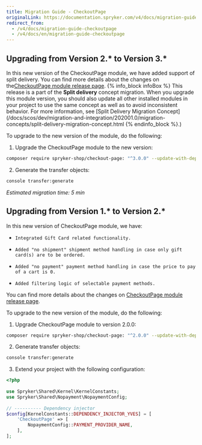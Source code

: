 ```yaml
---
title: Migration Guide - CheckoutPage
originalLink: https://documentation.spryker.com/v4/docs/migration-guide-checkoutpage
redirect_from:
  - /v4/docs/migration-guide-checkoutpage
  - /v4/docs/en/migration-guide-checkoutpage
---
```


## Upgrading from Version 2.* to Version 3.*
In this new version of the CheckoutPage module, we have added support of split delivery. You can find more details about the changes on the[CheckoutPage module release page](https://github.com/spryker-shop/checkout-page/releases).
{% info_block infoBox %}
This release is a part of the **Split delivery** concept migration. When you upgrade this module version, you should also update all other installed modules in your project to use the same concept as well as to avoid inconsistent behavior. For more information, see [Split Delivery Migration Concept](/docs/scos/dev/migration-and-integration/202001.0/migration-concepts/split-delivery-migration-concept.html
{% endinfo_block %}.)

To upgrade to the new version of the module, do the following:

1. Upgrade the CheckoutPage module to the new version:
```Bash
composer require spryker-shop/checkout-page: "^3.0.0" --update-with-dependencies
```
2. Generate the transfer objects:
```Bash
console transfer:generate
```
*Estimated migration time: 5 min*

## Upgrading from Version 1.* to Version 2.*
In this new version of CheckoutPage module, we have:

*     Integrated Gift Card related functionality.
*     Added "no shipment" shipment method handling in case only gift card(s) are to be ordered.
*     Added "no payment" payment method handling in case the price to pay of a cart is 0.
*     Added filtering logic of selectable payment methods.

You can find more details about the changes on [CheckoutPage module release page](https://github.com/spryker-shop/checkout-page/releases).

To upgrade to the new version of the module, do the following:

1. Upgrade CheckoutPage module to version 2.0.0:
```Bash
composer require spryker-shop/checkout-page: "^2.0.0" --update-with-dependencies
```
2. Generate transfer objects:
```Bash
console transfer:generate
```
3. Extend your project with the following configuration:
```PHP
<?php
 
use Spryker\Shared\Kernel\KernelConstants;
use Spryker\Shared\Nopayment\NopaymentConfig;
 
// ---------- Dependency injector
$config[KernelConstants::DEPENDENCY_INJECTOR_YVES] = [
    'CheckoutPage' => [
        NopaymentConfig::PAYMENT_PROVIDER_NAME,
    ],
];
```
<!--Last review date: Sep 18, 2019-->

